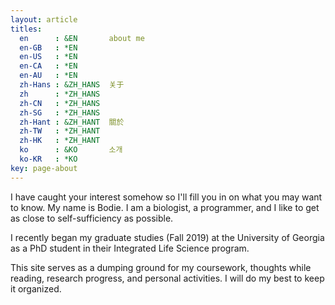 ```yaml
---
layout: article
titles:
  en      : &EN       about me
  en-GB   : *EN
  en-US   : *EN
  en-CA   : *EN
  en-AU   : *EN
  zh-Hans : &ZH_HANS  关于
  zh      : *ZH_HANS
  zh-CN   : *ZH_HANS
  zh-SG   : *ZH_HANS
  zh-Hant : &ZH_HANT  關於
  zh-TW   : *ZH_HANT
  zh-HK   : *ZH_HANT
  ko      : &KO       소개
  ko-KR   : *KO
key: page-about
---
```


I have caught your interest somehow so I'll fill you in on what you may want to know. My name is Bodie. I am a biologist, a programmer, and I like to get as close to self-sufficiency as possible.

I recently began my graduate studies (Fall 2019) at the University of Georgia as a PhD student in their Integrated Life Science program.

This site serves as a dumping ground for my coursework, thoughts while reading, research progress, and personal activities. I will do my best to keep it organized.